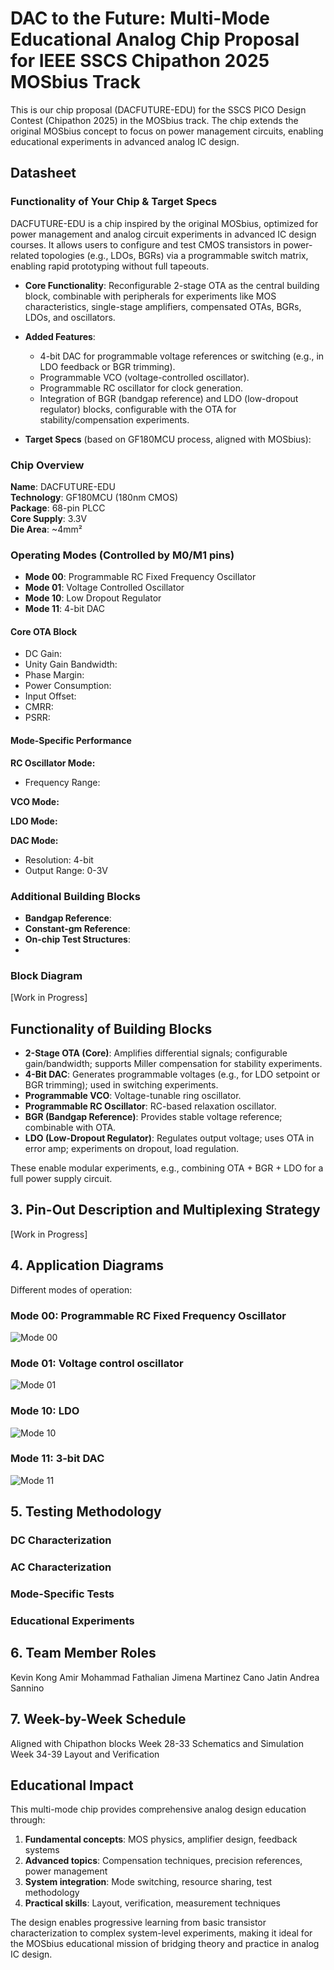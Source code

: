 # DAC to the Future: Multi-Mode Educational Analog Chip Proposal for IEEE SSCS Chipathon 2025 MOSbius Track
This is our chip proposal (DACFUTURE-EDU) for the SSCS PICO Design Contest (Chipathon 2025) in the MOSbius track. The chip extends the original MOSbius concept to focus on power management circuits, enabling educational experiments in advanced analog IC design.

## Datasheet

### Functionality of Your Chip & Target Specs
DACFUTURE-EDU is a chip inspired by the original MOSbius, optimized for power management and analog circuit experiments in advanced IC design courses. It allows users to configure and test CMOS transistors in power-related topologies (e.g., LDOs, BGRs) via a programmable switch matrix, enabling rapid prototyping without full tapeouts.
- **Core Functionality**: Reconfigurable 2-stage OTA as the central building block, combinable with peripherals for experiments like MOS characteristics, single-stage amplifiers, compensated OTAs, BGRs, LDOs, and oscillators.
- **Added Features**:
  - 4-bit DAC for programmable voltage references or switching (e.g., in LDO feedback or BGR trimming).
  - Programmable VCO (voltage-controlled oscillator).
  - Programmable RC oscillator for clock generation.
  - Integration of BGR (bandgap reference) and LDO (low-dropout regulator) blocks, configurable with the OTA for stability/compensation experiments.
    
- **Target Specs** (based on GF180MCU process, aligned with MOSbius):
### Chip Overview
**Name**: DACFUTURE-EDU  
**Technology**: GF180MCU (180nm CMOS)  
**Package**: 68-pin PLCC  
**Core Supply**: 3.3V  
**Die Area**: ~4mm²  

### Operating Modes (Controlled by M0/M1 pins)
- **Mode 00**: Programmable RC Fixed Frequency Oscillator 
- **Mode 01**: Voltage Controlled Oscillator 
- **Mode 10**: Low Dropout Regulator 
- **Mode 11**: 4-bit DAC
  
#### Core OTA Block
- DC Gain: 
- Unity Gain Bandwidth: 
- Phase Margin: 
- Power Consumption: 
- Input Offset: 
- CMRR: 
- PSRR: 

#### Mode-Specific Performance
**RC Oscillator Mode:**
- Frequency Range: 

**VCO Mode:**


**LDO Mode:**

**DAC Mode:**
- Resolution: 4-bit
- Output Range: 0-3V

### Additional Building Blocks
- **Bandgap Reference**: 
- **Constant-gm Reference**: 
- **On-chip Test Structures**:
- 
### Block Diagram
[Work in Progress]

## Functionality of Building Blocks
- **2-Stage OTA (Core)**: Amplifies differential signals; configurable gain/bandwidth; supports Miller compensation for stability experiments.
- **4-Bit DAC**: Generates programmable voltages (e.g., for LDO setpoint or BGR trimming); used in switching experiments.
- **Programmable VCO**: Voltage-tunable ring oscillator.
- **Programmable RC Oscillator**: RC-based relaxation oscillator.
- **BGR (Bandgap Reference)**: Provides stable voltage reference; combinable with OTA.
- **LDO (Low-Dropout Regulator)**: Regulates output voltage; uses OTA in error amp; experiments on dropout, load regulation.

These enable modular experiments, e.g., combining OTA + BGR + LDO for a full power supply circuit.

## 3. Pin-Out Description and Multiplexing Strategy
[Work in Progress]

## 4. Application Diagrams
Different modes of operation:

### Mode 00: Programmable RC Fixed Frequency Oscillator

![Mode 00](docs/Chipathon2025-Page-1.drawio.png)

### Mode 01: Voltage control oscillator

![Mode 01](docs/Chipathon2025-Page-2.drawio.png)

### Mode 10: LDO

![Mode 10](docs/Chipathon2025-Page-3.drawio.png)

### Mode 11: 3-bit DAC

![Mode 11](docs/Chipathon2025-Page-4.drawio.png)


## 5. Testing Methodology
### DC Characterization
### AC Characterization
### Mode-Specific Tests
### Educational Experiments

## 6. Team Member Roles
Kevin Kong 
Amir Mohammad Fathalian
Jimena Martinez Cano
Jatin 
Andrea Sannino

## 7. Week-by-Week Schedule
Aligned with Chipathon blocks
Week 28-33
Schematics and Simulation
Week 34-39
Layout and Verification

## Educational Impact
This multi-mode chip provides comprehensive analog design education through:
1. **Fundamental concepts**: MOS physics, amplifier design, feedback systems
2. **Advanced topics**: Compensation techniques, precision references, power management
3. **System integration**: Mode switching, resource sharing, test methodology
4. **Practical skills**: Layout, verification, measurement techniques

The design enables progressive learning from basic transistor characterization to complex system-level experiments, making it ideal for the MOSbius educational mission of bridging theory and practice in analog IC design.
